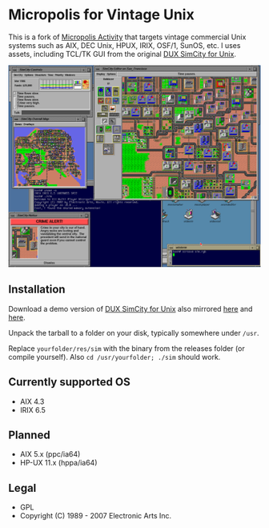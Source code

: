 # Micropolis for Vintage Unix

This is a fork of [Micropolis Activity](https://github.com/SimHacker/micropolis/tree/master/micropolis-activity) that targets vintage commercial Unix systems such as AIX, DEC Unix, HPUX, IRIX, OSF/1, SunOS, etc. I uses assets, including TCL/TK GUI from the original [DUX SimCity for Unix](https://web.archive.org/web/19970714233606/http://www.dux.com/simctyux.html).

![Micropolis-IRIX](simirix.png)

## Installation

Download a demo version of [DUX SimCity for Unix](https://web.archive.org/web/19970714233306/http://www.dux.com/demo.html) also mirrored [here](http://osarchive.org/apps/simcity) and [here](http://tenox.pdp-11.ru/apps/simcity/).

Unpack the tarball to a folder on your disk, typically somewhere under `/usr`.

Replace `yourfolder/res/sim` with the binary from the releases folder (or compile yourself). Also `cd /usr/yourfolder; ./sim` should work.

## Currently supported OS

- AIX 4.3
- IRIX 6.5

## Planned

- AIX 5.x (ppc/ia64)
- HP-UX 11.x (hppa/ia64)

## Legal

- GPL
- Copyright (C) 1989 - 2007 Electronic Arts Inc.
